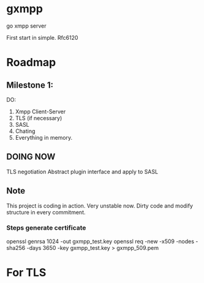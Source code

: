 gxmpp
=====

go xmpp server

First start in simple. Rfc6120

# Roadmap

## Milestone 1:
DO:
1. Xmpp Client-Server
2. TLS (if necessary)
3. SASL
4. Chating
5. Everything in memory.

## DOING NOW
TLS negotiation
Abstract plugin interface and apply to SASL 

## Note
This project is coding in action. Very unstable now.
Dirty code and modify structure in every commitment.


### Steps generate certificate
openssl genrsa 1024 -out gxmpp_test.key
openssl req -new -x509 -nodes -sha256 -days 3650 -key gxmpp_test.key > gxmpp_509.pem

# For TLS 

